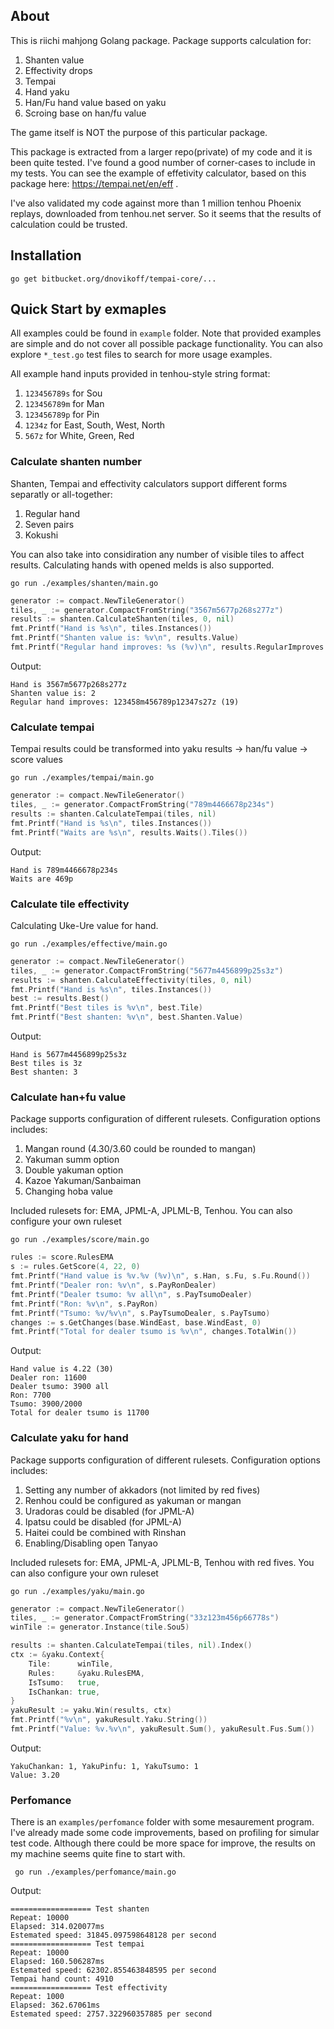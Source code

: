 ## About
This is riichi mahjong Golang package.
Package supports calculation for:
1. Shanten value
2. Effectivity drops
3. Tempai
4. Hand yaku
4. Han/Fu hand value based on yaku
5. Scroing base on han/fu value

The game itself is NOT the purpose of this particular package.

This package is extracted from a larger repo(private) of my code and it is been quite tested. 
I've found a good number of corner-cases to include in my tests.
You can see the example of effetivity calculator, based on this package here: https://tempai.net/en/eff .

I've also validated my code against more than 1 million tenhou Phoenix replays, downloaded from tenhou.net server.
So it seems that the results of calculation could be trusted.

## Installation

`go get bitbucket.org/dnovikoff/tempai-core/...`

## Quick Start by exmaples

All examples could be found in `example` folder.
Note that provided examples are simple and do not cover all possible package functionality.
You can also explore `*_test.go` test files to search for more usage examples.

All example hand inputs provided in tenhou-style string format:
1. `123456789s` for Sou
2. `123456789m` for Man
3. `123456789p` for Pin
4. `1234z` for East, South, West, North
5. `567z` for White, Green, Red

### Calculate shanten number

Shanten, Tempai and effectivity calculators support different forms separatly or all-together:
1. Regular hand
2. Seven pairs
3. Kokushi

You can also take into considiration any number of visible tiles to affect results.
Calculating hands with opened melds is also supported.

`go run ./examples/shanten/main.go`

```go
generator := compact.NewTileGenerator()
tiles, _ := generator.CompactFromString("3567m5677p268s277z")
results := shanten.CalculateShanten(tiles, 0, nil)
fmt.Printf("Hand is %s\n", tiles.Instances())
fmt.Printf("Shanten value is: %v\n", results.Value)
fmt.Printf("Regular hand improves: %s (%v)\n", results.RegularImproves.Tiles(), results.RegularImproves.Count())
```

Output:
```
Hand is 3567m5677p268s277z
Shanten value is: 2
Regular hand improves: 123458m456789p12347s27z (19)
```

### Calculate tempai

Tempai results could be transformed into yaku results -> han/fu value -> score values

`go run ./examples/tempai/main.go`

```go
generator := compact.NewTileGenerator()
tiles, _ := generator.CompactFromString("789m4466678p234s")
results := shanten.CalculateTempai(tiles, nil)
fmt.Printf("Hand is %s\n", tiles.Instances())
fmt.Printf("Waits are %s\n", results.Waits().Tiles())
```

Output:
```
Hand is 789m4466678p234s
Waits are 469p
```

### Calculate tile effectivity

Calculating Uke-Ure value for hand.

`go run ./examples/effective/main.go`

```go
generator := compact.NewTileGenerator()
tiles, _ := generator.CompactFromString("5677m4456899p25s3z")
results := shanten.CalculateEffectivity(tiles, 0, nil)
fmt.Printf("Hand is %s\n", tiles.Instances())
best := results.Best()
fmt.Printf("Best tiles is %v\n", best.Tile)
fmt.Printf("Best shanten: %v\n", best.Shanten.Value)
```

Output:
```
Hand is 5677m4456899p25s3z
Best tiles is 3z
Best shanten: 3
```

### Calculate han+fu value

Package supports configuration of different rulesets.
Configuration options includes:
1. Mangan round (4.30/3.60 could be rounded to mangan)
2. Yakuman summ option
3. Double yakuman option
4. Kazoe Yakuman/Sanbaiman
5. Changing hoba value

Included rulesets for: EMA, JPML-A, JPLML-B, Tenhou.
You can also configure your own ruleset

`go run ./examples/score/main.go`

```go
rules := score.RulesEMA
s := rules.GetScore(4, 22, 0)
fmt.Printf("Hand value is %v.%v (%v)\n", s.Han, s.Fu, s.Fu.Round())
fmt.Printf("Dealer ron: %v\n", s.PayRonDealer)
fmt.Printf("Dealer tsumo: %v all\n", s.PayTsumoDealer)
fmt.Printf("Ron: %v\n", s.PayRon)
fmt.Printf("Tsumo: %v/%v\n", s.PayTsumoDealer, s.PayTsumo)
changes := s.GetChanges(base.WindEast, base.WindEast, 0)
fmt.Printf("Total for dealer tsumo is %v\n", changes.TotalWin())
```

Output:
```
Hand value is 4.22 (30)
Dealer ron: 11600
Dealer tsumo: 3900 all
Ron: 7700
Tsumo: 3900/2000
Total for dealer tsumo is 11700
```

### Calculate yaku for hand

Package supports configuration of different rulesets.
Configuration options includes:
1. Setting any number of akkadors (not limited by red fives)
2. Renhou could be configured as yakuman or mangan
3. Uradoras could be disabled (for JPML-A)
4. Ipatsu could be disabled (for JPML-A)
5. Haitei could be combined with Rinshan
6. Enabling/Disabling open Tanyao

Included rulesets for: EMA, JPML-A, JPLML-B, Tenhou with red fives.
You can also configure your own ruleset

`go run ./examples/yaku/main.go`

```go
generator := compact.NewTileGenerator()
tiles, _ := generator.CompactFromString("33z123m456p66778s")
winTile := generator.Instance(tile.Sou5)

results := shanten.CalculateTempai(tiles, nil).Index()
ctx := &yaku.Context{
    Tile:      winTile,
    Rules:     &yaku.RulesEMA,
    IsTsumo:   true,
    IsChankan: true,
}
yakuResult := yaku.Win(results, ctx)
fmt.Printf("%v\n", yakuResult.Yaku.String())
fmt.Printf("Value: %v.%v\n", yakuResult.Sum(), yakuResult.Fus.Sum())
```

Output:
```
YakuChankan: 1, YakuPinfu: 1, YakuTsumo: 1
Value: 3.20
```

### Perfomance
There is an `examples/perfomance` folder with some mesaurement program.
I've already made some code improvements, based on profiling for simular test code.
Although there could be more space for improve, the results on my machine seems quite fine to start with.

` go run ./examples/perfomance/main.go`

Output:
```
================== Test shanten
Repeat: 10000
Elapsed: 314.020077ms
Estemated speed: 31845.097598648128 per second
================== Test tempai
Repeat: 10000
Elapsed: 160.506287ms
Estemated speed: 62302.855463848595 per second
Tempai hand count: 4910
================== Test effectivity
Repeat: 1000
Elapsed: 362.67061ms
Estemated speed: 2757.322960357885 per second
```